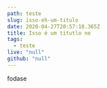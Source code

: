 ```yaml
---
path: teste
slug: isso-eh-um-titulo
date: 2020-04-27T20:57:18.365Z
title: Isso é um titutlo ne
tags:
  - teste
live: "null"
github: "null"
---
```

fodase